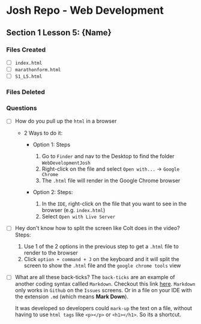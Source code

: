# Josh Repo - Web Development

## Section 1 Lesson 5: {Name}

### Files Created
- [ ] `index.html`
- [ ] `marathonform.html`
- [ ] `S1_L5.html`

### Files Deleted

### Questions
- [ ] How do you pull up the `html` in a browser 

    + 2 Ways to do it: 
        + Option 1: 
            Steps
            1. Go to `Finder` and nav to the Desktop to find the folder `WebDevelopmentJosh`
            2. Right-click on the file and select `Open with...` -> `Google Chrome`
            3. The `.html` file will render in the Google Chrome browser

        + Option 2: 
            Steps: 
            1. In the `IDE`, right-click on the file that you want to see in the browser (e.g. `index.html`)
            2. Select `Open with Live Server`

- [ ] Hey don't know how to split the screen like Colt does in the video? 
    Steps: 
    1. Use 1 of the 2 options in the previous step to get a `.html` file to render to the browser
    2. Click `option + command + J` on the keyboard and it will split the screen to show the `.html` file and the `google chrome tools` view

- [ ] What are all these back-ticks? 
    The `back-ticks` are an example of another coding syntax callled `Markdown`. Checkout this link [here](https://www.markdownguide.org/cheat-sheet/). `Markdown` only works in `Github` on the `Issues` screens. Or in a file on your IDE with the extension `.md` (which means __Mark Down__). 

    It was developed so developers could `mark-up` the text on a file, without having to use `html tags` like `<p></p>` or `<h1></h1>`. So its a shortcut. 